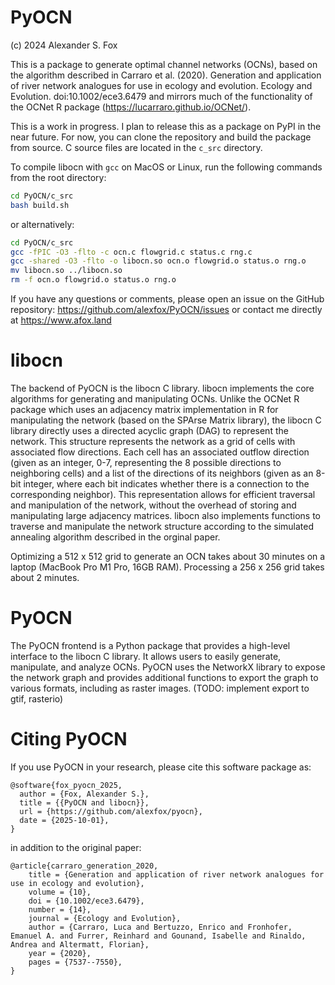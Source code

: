 # PyOCN
(c) 2024 Alexander S. Fox

This is a package to generate optimal channel networks (OCNs), based on the algorithm described in Carraro et al. (2020). Generation and application of river network analogues for use in ecology and evolution. Ecology and Evolution. doi:10.1002/ece3.6479 and mirrors much of the functionality of the OCNet R package (https://lucarraro.github.io/OCNet/).

This is a work in progress. I plan to release this as a package on PyPI in the near future. For now, you can clone the repository and build the package from source. C source files are located in the `c_src` directory.

To compile libocn with `gcc` on MacOS or Linux, run the following commands from the root directory:

```bash
cd PyOCN/c_src
bash build.sh
```

or alternatively:

```bash
cd PyOCN/c_src
gcc -fPIC -O3 -flto -c ocn.c flowgrid.c status.c rng.c
gcc -shared -O3 -flto -o libocn.so ocn.o flowgrid.o status.o rng.o
mv libocn.so ../libocn.so
rm -f ocn.o flowgrid.o status.o rng.o
```

If you have any questions or comments, please open an issue on the GitHub repository: https://github.com/alexfox/PyOCN/issues or contact me directly at https://www.afox.land

# libocn
The backend of PyOCN is the libocn C library. libocn implements the core algorithms for generating and manipulating OCNs. Unlike the OCNet R package which uses an adjacency matrix implementation in R for manipulating the network (based on the SPArse Matrix library), the libocn C library directly uses a directed acyclic graph (DAG) to represent the network. This structure represents the network as a grid of cells with associated flow directions. Each cell has an associated outflow direction (given as an integer, 0-7, representing the 8 possible directions to neighboring cells) and a list of the directions of its neighbors (given as an 8-bit integer, where each bit indicates whether there is a connection to the corresponding neighbor). This representation allows for efficient traversal and manipulation of the network, without the overhead of storing and manipulating large adjacency matrices. libocn also implements functions to traverse and manipulate the network structure according to the simulated annealing algorithm described in the orginal paper.

Optimizing a 512 x 512 grid to generate an OCN takes about 30 minutes on a laptop (MacBook Pro M1 Pro, 16GB RAM). Processing a 256 x 256 grid takes about 2 minutes.

# PyOCN
The PyOCN frontend is a Python package that provides a high-level interface to the libocn C library. It allows users to easily generate, manipulate, and analyze OCNs. PyOCN uses the NetworkX library to expose the network graph and provides additional functions to export the graph to various formats, including as raster images. (TODO: implement export to gtif, rasterio)

# Citing PyOCN
If you use PyOCN in your research, please cite this software package as:

```
@software{fox_pyocn_2025,
  author = {Fox, Alexander S.},
  title = {{PyOCN and libocn}},
  url = {https://github.com/alexfox/pyocn},
  date = {2025-10-01},
} 
```

in addition to the original paper:

```
@article{carraro_generation_2020,
	title = {Generation and application of river network analogues for use in ecology and evolution},
	volume = {10},
	doi = {10.1002/ece3.6479},
	number = {14},
	journal = {Ecology and Evolution},
	author = {Carraro, Luca and Bertuzzo, Enrico and Fronhofer, Emanuel A. and Furrer, Reinhard and Gounand, Isabelle and Rinaldo, Andrea and Altermatt, Florian},
	year = {2020},
	pages = {7537--7550},
}
```
